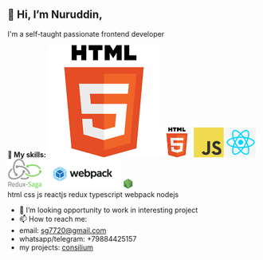 ## 👋 Hi, I’m Nuruddin, 
I'm a self-taught passionate frontend developer

**🌱 My skills:**
![html5](images.png)
<code><img height="60"  alt="javascript" src="/images.png"></code>
<code><img height="60"  alt="javascript" src="/800px-JavaScript-logo.png"></code>
<code><img height="60"  alt="react" src="/download.png"></code>
<code><img height="60"  alt="typescript" src="/Redux-Saga-Logo-Portrait.png"></code>
<code><img height="60" alt="graphql" src="/logo-on-white-bg.png"></code>
<code><img height="20" alt="nodejs" src="https://raw.githubusercontent.com/github/explore/80688e429a7d4ef2fca1e82350fe8e3517d3494d/topics/nodejs/nodejs.png"></code>  
html css js reactjs redux typescript webpack nodejs
- 💞️ I’m looking opportunity to work in interesting project
- 📫 How to reach me: 
- email: sg7720@gmail.com
- whatsapp/telegram: +79884425157
- my projects: [consilium](https://github.com/Nuruddin999/consilium_demo)

<!---
Nuruddin999/Nuruddin999 is a ✨ special ✨ repository because its `README.md` (this file) appears on your GitHub profile.
You can click the Preview link to take a look at your changes.
--->
